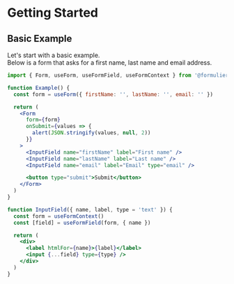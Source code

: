 # Getting Started

## Basic Example

Let's start with a basic example.\
Below is a form that asks for a first name, last name and email address.

```jsx
import { Form, useForm, useFormField, useFormContext } from '@formulier/react'

function Example() {
  const form = useForm({ firstName: '', lastName: '', email: '' })

  return (
    <Form
      form={form}
      onSubmit={values => {
        alert(JSON.stringify(values, null, 2))
      }}
    >
      <InputField name="firstName" label="First name" />
      <InputField name="lastName" label="Last name" />
      <InputField name="email" label="Email" type="email" />

      <button type="submit">Submit</button>
    </Form>
  )
}

function InputField({ name, label, type = 'text' }) {
  const form = useFormContext()
  const [field] = useFormField(form, { name })

  return (
    <div>
      <label htmlFor={name}>{label}</label>
      <input {...field} type={type} />
    </div>
  )
}
```

<ReactComponent name="example" />

